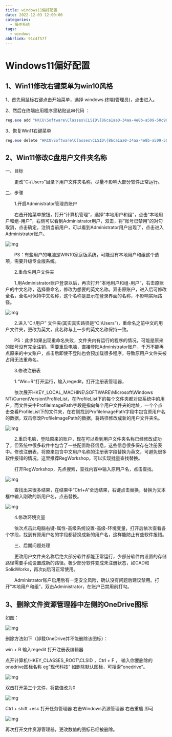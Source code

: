 ```yaml
---
title: windows11偏好配置
date: 2022-12-03 12:00:00
categories:
  - 操作系统
tags:
  - windows
abbrlink: 91c4f57f
---
```

  
# Windows11偏好配置

## 1、Win11修改右键菜单为win10风格

1、首先用鼠标右键点击开始菜单，选择 windows 终端(管理员)，点击进入。

2、然后在终端应用程序里粘贴这串代码 ：

```powershell
reg.exe add "HKCU\Software\Classes\CLSID\{86ca1aa0-34aa-4e8b-a509-50c905bae2a2}\InprocServer32" /f /ve
```

3、恢复Win11右键菜单

```powershell
reg.exe delete "HKCU\Software\Classes\CLSID\{86ca1aa0-34aa-4e8b-a509-50c905bae2a2}\InprocServer32" /va /f
```

## 2、Win11修改C盘用户文件夹名称

一、目标

　　更改“C:/Users”目录下用户文件夹名称，尽量不影响大部分软件正常运行。

二、步骤

　　1.开启Administrator管理员账户

　　右击开始菜单按钮，打开“计算机管理”，选择”本地用户和组”，点击“本地用户和组-用户”，右侧可以看到Administrator用户，双击，将“账号已禁用”的对勾取消，点击确定，注销当前用户，可以看到Administrator用户出现了，点击进入Administrator账户。

![img](./assets/Windows11偏好配置/202210221364027.png)

　　PS：有些用户的电脑是WIN10家庭版系统，可能没有本地用户和组这个选项，需要升级专业版系统。

　　2.重命名用户文件夹

　　1.用Administrator账户登录以后，再次打开“本地用户和组-用户”，右击原账户的中文名称，选择重命名，修改为想要的英文名称。双击原账户，进入后可修改全名，全名可保持中文名称，这个名称是显示在登录界面的名称，不影响实际路径。

![img](./assets/Windows11偏好配置/202210221364028.png)

　　2.进入“C:\用户” 文件夹(其实真实路径是“C:\Users”)，重命名之前中文的用户文件夹，更改为英文，此名称与上一步的英文名称保持一致。

　　PS：此步如果出现重命名失败，文件夹内有运行的程序的情况，可能是原来的账号没有完全注销，需要重启电脑，直接登陆Administrator账户，千万不能再点原来的中文账户，点击后即使不登陆也会预加载很多程序，导致原用户文件夹被占用无法重命名。

　　3.修改注册表

　　1.“Win+R”打开运行，输入regedit，打开注册表管理器，

　　依次展开HKEY_LOCAL_MACHINE\SOFTWARE\Microsoft\Windows NT\CurrentVersion\ProfileList，在ProfileList下的每个文件夹都对应系统中的用户，而文件夹中ProfileImagePath字段是指向每个用户文件夹的地址，一个个点击查看ProfileList下的文件夹，在右侧找到ProfileImagePath字段中包含原用户名的数据，双击修改ProfileImagePath的数据，将路径修改成新的用户文件夹名。

![img](./assets/Windows11偏好配置/202210221364029.png)

　　2.重启电脑，登陆原来的账户，现在可以看到用户文件夹名称已经修改成功了，但系统中很多软件中包含了一些配置路径信息，这些信息很多保存在注册表中。修改注册表，将原来包含中文用户名称的注册表字段替换为英文，可避免很多软件报错的情况。这里推荐RegWorkshop，可以实现批量查找替换。

　　打开RegWorkshop，先点搜索，查找内容中输入原用户名，点击查找。

![img](./assets/Windows11偏好配置/202210221364030.png)

　　查找出来很多结果，在结果中“Ctrl+A”全选结果，右键点击替换，替换为文本框中输入刚改的新用户名，点击替换。

![img](./assets/Windows11偏好配置/202210221364031.png)

　　4.修改环境变量

　　依次点击此电脑右键-属性-高级系统设置-高级-环境变量，打开后依次查看各个字段，找到有原用户名的字段都替换成新的用户名，这样能防止有些软件报错。

　　三、后期问题处理

　　更改用户文件夹名称后绝大部分软件都能正常运行，少部分软件内设置的存储路径需要手动设置成新的路径。极少部分软件变成未注册状态，如CAD和SolidWorks，再次pj后可正常使用。

　　Administrator账户启用后有一定安全风险，确认没有问题后建议禁用。打开“本地用户和组”，双击Administrator，在账户已禁用前打勾。

## 3、删除文件资源管理器中左侧的OneDrive图标

如图：

![img](./assets/Windows11偏好配置/0d07b01abd6d4533a66d0079e311a723.png)

删除方法如下（卸载OneDrive并不能删除该图标）：

win + R 输入regedit 打开注册表编辑器

点开计算机\HKEY_CLASSES_ROOT\CLSID ，Ctrl + F ， 输入你要删除的onedrive图标名称 eg”现代科技“   如删除默认图标，可搜索”onedrive“。

![img](./assets/Windows11偏好配置/4b7ab397e5f0479d8478d087964bb9be.png)

双击打开第三个文件，将数值改为0

![img](./assets/Windows11偏好配置/eccb045aa66f4f1c81dcafc5fb18e476.png)

Ctrl + shift +esc   打开任务管理器 右击Windows资源管理器 右击重启  即可

 ![img](./assets/Windows11偏好配置/e880d706259f429e9c5a0109c2515f14.png)

再次打开文件资源管理器，更改数值的图标已经被删除。

